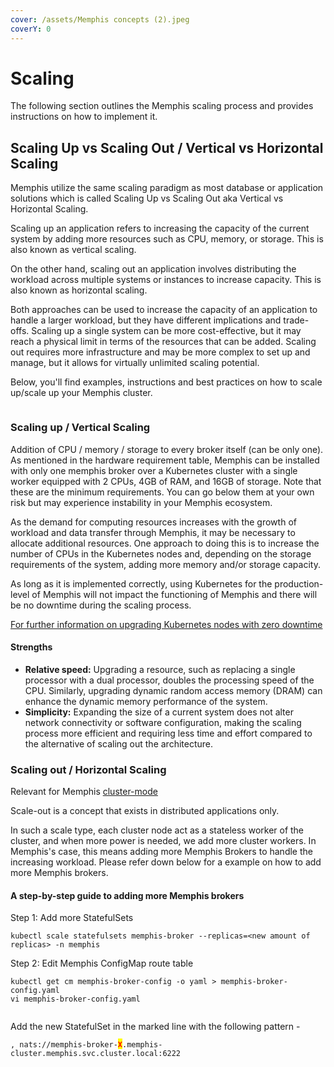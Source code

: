 ```yaml
---
cover: /assets/Memphis concepts (2).jpeg
coverY: 0
---
```


# Scaling

The following section outlines the Memphis scaling process and provides instructions on how to implement it.

## Scaling Up vs Scaling Out / Vertical vs Horizontal Scaling

Memphis utilize the same scaling paradigm as most database or application solutions which is called Scaling Up vs Scaling Out aka Vertical vs Horizontal Scaling.

Scaling up an application refers to increasing the capacity of the current system by adding more resources such as CPU, memory, or storage. This is also known as vertical scaling.

On the other hand, scaling out an application involves distributing the workload across multiple systems or instances to increase capacity. This is also known as horizontal scaling.

Both approaches can be used to increase the capacity of an application to handle a larger workload, but they have different implications and trade-offs. Scaling up a single system can be more cost-effective, but it may reach a physical limit in terms of the resources that can be added. Scaling out requires more infrastructure and may be more complex to set up and manage, but it allows for virtually unlimited scaling potential.

Below, you'll find examples, instructions and best practices on how to scale up/scale up your Memphis cluster.

<figure><img src="/assets/scale up vs out.jpeg" alt=""><figcaption></figcaption></figure>

### Scaling up / Vertical Scaling

Addition of CPU / memory / storage to every broker itself (can be only one). As mentioned in the hardware requirement table, Memphis can be installed with only one memphis broker over a Kubernetes cluster with a single worker equipped with 2 CPUs, 4GB of RAM, and 16GB of storage. Note that these are the minimum requirements. You can go below them at your own risk but may experience instability in your Memphis ecosystem.

As the demand for computing resources increases with the growth of workload and data transfer through Memphis, it may be necessary to allocate additional resources. One approach to doing this is to increase the number of CPUs in the Kubernetes nodes and, depending on the storage requirements of the system, adding more memory and/or storage capacity.

As long as it is implemented correctly, using Kubernetes for the production-level of Memphis will not impact the functioning of Memphis and there will be no downtime during the scaling process.

[For further information on upgrading Kubernetes nodes with zero downtime](https://cloud.google.com/blog/products/containers-kubernetes/kubernetes-best-practices-upgrading-your-clusters-with-zero-downtime)

#### Strengths

* **Relative speed:** Upgrading a resource, such as replacing a single processor with a dual processor, doubles the processing speed of the CPU. Similarly, upgrading dynamic random access memory (DRAM) can enhance the dynamic memory performance of the system.
* **Simplicity:** Expanding the size of a current system does not alter network connectivity or software configuration, making the scaling process more efficient and requiring less time and effort compared to the alternative of scaling out the architecture.

### Scaling out / Horizontal Scaling

<!-- {% hint style="info" %} -->
Relevant for Memphis [cluster-mode](https://docs.memphis.dev/memphis/deployment/kubernetes#step-1-installation)
<!-- {% endhint %} -->

Scale-out is a concept that exists in distributed applications only.

In such a scale type, each cluster node act as a stateless worker of the cluster, and when more power is needed, we add more cluster workers. In Memphis's case, this means adding more Memphis Brokers to handle the increasing workload. Please refer down below for a example on how to add more Memphis brokers.

#### A step-by-step guide to adding more Memphis brokers

Step 1: Add more StatefulSets

```
kubectl scale statefulsets memphis-broker --replicas=<new amount of replicas> -n memphis
```

Step 2: Edit Memphis ConfigMap route table

```
kubectl get cm memphis-broker-config -o yaml > memphis-broker-config.yaml
vi memphis-broker-config.yaml
```

<figure><img src="/assets/Screen Shot 2022-11-13 at 17.08.25.png" alt=""><figcaption></figcaption></figure>

Add the new StatefulSet in the marked line with the following pattern -

`, nats://memphis-broker-`<mark style="color:red;">**`X`**</mark>`.memphis-cluster.memphis.svc.cluster.local:6222`
